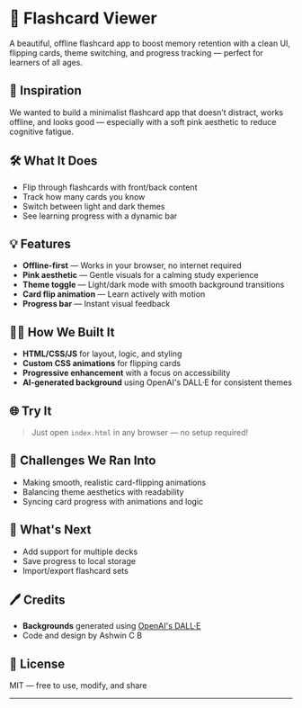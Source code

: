 # 🌸 Flashcard Viewer

A beautiful, offline flashcard app to boost memory retention with a clean UI, flipping cards, theme switching, and progress tracking — perfect for learners of all ages.

## 🚀 Inspiration

We wanted to build a minimalist flashcard app that doesn’t distract, works offline, and looks good — especially with a soft pink aesthetic to reduce cognitive fatigue.

## 🛠️ What It Does

* Flip through flashcards with front/back content
* Track how many cards you know
* Switch between light and dark themes
* See learning progress with a dynamic bar

## 💡 Features

* **Offline-first** — Works in your browser, no internet required
* **Pink aesthetic** — Gentle visuals for a calming study experience
* **Theme toggle** — Light/dark mode with smooth background transitions
* **Card flip animation** — Learn actively with motion
* **Progress bar** — Instant visual feedback

## 🧑‍💻 How We Built It

* **HTML/CSS/JS** for layout, logic, and styling
* **Custom CSS animations** for flipping cards
* **Progressive enhancement** with a focus on accessibility
* **AI-generated background** using OpenAI's DALL·E for consistent themes

## 🌐 Try It

> Just open `index.html` in any browser — no setup required!

## 🧠 Challenges We Ran Into

* Making smooth, realistic card-flipping animations
* Balancing theme aesthetics with readability
* Syncing card progress with animations and logic

## 🏁 What's Next

* Add support for multiple decks
* Save progress to local storage
* Import/export flashcard sets

## 🖊️ Credits

* **Backgrounds** generated using [OpenAI's DALL·E](https://openai.com/dall-e)
* Code and design by Ashwin C B 

## 📃 License

MIT — free to use, modify, and share

---


